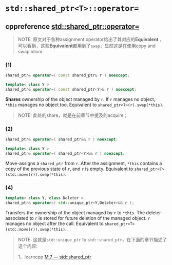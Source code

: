 # `std::shared_ptr<T>::operator=`



## cppreference [std::shared_ptr<T>::operator=](https://en.cppreference.com/w/cpp/memory/shared_ptr/operator%3D)

> NOTE: 原文对于各种assignment operator给出了其对应的**Equivalent** ，可以看到，这些**Equivalent**都用到了`swap`，显然这是在使用copy and swap idiom

### (1)

```C++
shared_ptr& operator=( const shared_ptr& r ) noexcept;
```



```C++
template< class Y >
shared_ptr& operator=( const shared_ptr<Y>& r ) noexcept;
```

**Shares** ownership of the object managed by `r`. If `r` manages no object, `*this` manages no object too. Equivalent to `shared_ptr<T>(r).swap(*this)`.

> NOTE: 此处的share，就是在前章节中提及的acquire；

### (2)

```C++
shared_ptr& operator=( shared_ptr&& r ) noexcept;
```



```C++
template< class Y >
shared_ptr& operator=( shared_ptr<Y>&& r ) noexcept;
```

Move-assigns a `shared_ptr` from `r`. After the assignment, `*this` contains a copy of the previous state of `r`, and `r` is empty. Equivalent to `shared_ptr<T>(std::move(r)).swap(*this)`.

### (4)

```C++
template< class Y, class Deleter >
shared_ptr& operator=( std::unique_ptr<Y,Deleter>&& r );					
```

Transfers the ownership of the object managed by `r` to `*this`. The deleter associated to `r` is stored for future deletion of the managed object. `r` manages no object after the call. Equivalent to `shared_ptr<T>(std::move(r)).swap(*this)`.

> NOTE: 这就是`std::unique_ptr` to `std::shared_ptr`，在下面的章节描述了这个内容:
>
> 1、learncpp [M.7 — std::shared_ptr](https://www.learncpp.com/cpp-tutorial/stdshared_ptr/)
